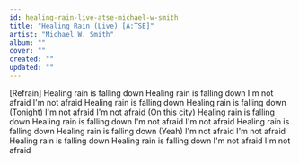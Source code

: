 ```yaml
---
id: healing-rain-live-atse-michael-w-smith
title: "Healing Rain (Live) [A:TSE]"
artist: "Michael W. Smith"
album: ""
cover: ""
created: ""
updated: ""
---
```


[Refrain]
Healing rain is falling down
Healing rain is falling down
I'm not afraid
I'm not afraid
Healing rain is falling down
Healing rain is falling down
 (Tonight)
I'm not afraid
I'm not afraid
 (On this city)
Healing rain is falling down
Healing rain is falling down
I'm not afraid
I'm not afraid
Healing rain is falling down
Healing rain is falling down (Yeah)
I'm not afraid
I'm not afraid
Healing rain is falling down
Healing rain is falling down
I'm not afraid
I'm not afraid
